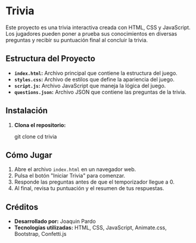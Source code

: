 # Trivia

Este proyecto es una trivia interactiva creada con HTML, CSS y JavaScript. Los jugadores pueden poner a prueba sus conocimientos en diversas preguntas y recibir su puntuación final al concluir la trivia.

## Estructura del Proyecto

- **`index.html`:** Archivo principal que contiene la estructura del juego.
- **`styles.css`:** Archivo de estilos que define la apariencia del juego.
- **`script.js`:** Archivo JavaScript que maneja la lógica del juego.
- **`questions.json`:** Archivo JSON que contiene las preguntas de la trivia.

## Instalación

1. **Clona el repositorio:**

   git clone
   cd trivia

## Cómo Jugar

1. Abre el archivo `index.html` en un navegador web.
2. Pulsa el botón "Iniciar Trivia" para comenzar.
3. Responde las preguntas antes de que el temporizador llegue a 0.
4. Al final, revisa tu puntuación y el resumen de tus respuestas.

## Créditos

- **Desarrollado por:** Joaquin Pardo
- **Tecnologías utilizadas:** HTML, CSS, JavaScript, Animate.css, Bootstrap, Confetti.js
